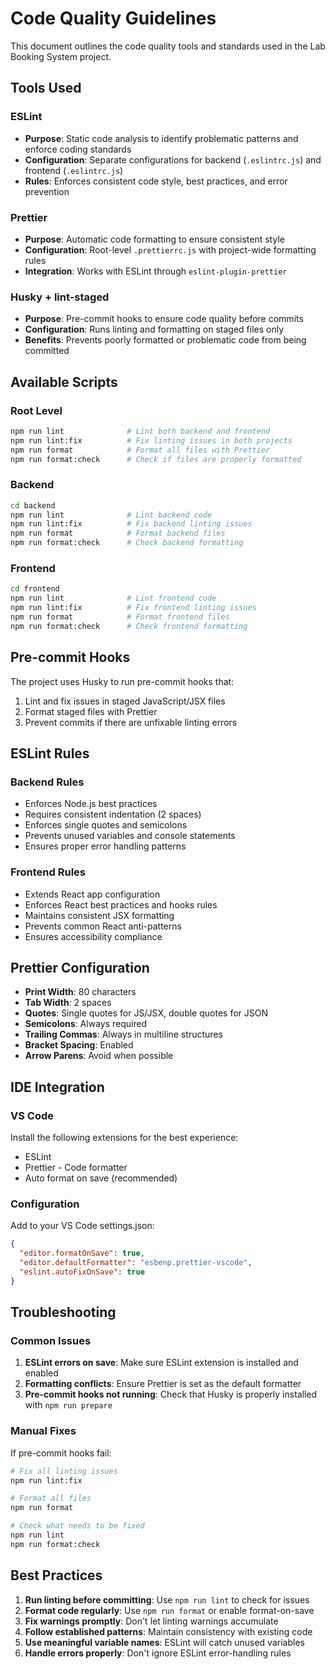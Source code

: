 # Code Quality Guidelines

This document outlines the code quality tools and standards used in the Lab Booking System project.

## Tools Used

### ESLint

- **Purpose**: Static code analysis to identify problematic patterns and enforce coding standards
- **Configuration**: Separate configurations for backend (`.eslintrc.js`) and frontend
  (`.eslintrc.js`)
- **Rules**: Enforces consistent code style, best practices, and error prevention

### Prettier

- **Purpose**: Automatic code formatting to ensure consistent style
- **Configuration**: Root-level `.prettierrc.js` with project-wide formatting rules
- **Integration**: Works with ESLint through `eslint-plugin-prettier`

### Husky + lint-staged

- **Purpose**: Pre-commit hooks to ensure code quality before commits
- **Configuration**: Runs linting and formatting on staged files only
- **Benefits**: Prevents poorly formatted or problematic code from being committed

## Available Scripts

### Root Level

```bash
npm run lint              # Lint both backend and frontend
npm run lint:fix          # Fix linting issues in both projects
npm run format            # Format all files with Prettier
npm run format:check      # Check if files are properly formatted
```

### Backend

```bash
cd backend
npm run lint              # Lint backend code
npm run lint:fix          # Fix backend linting issues
npm run format            # Format backend files
npm run format:check      # Check backend formatting
```

### Frontend

```bash
cd frontend
npm run lint              # Lint frontend code
npm run lint:fix          # Fix frontend linting issues
npm run format            # Format frontend files
npm run format:check      # Check frontend formatting
```

## Pre-commit Hooks

The project uses Husky to run pre-commit hooks that:

1. Lint and fix issues in staged JavaScript/JSX files
2. Format staged files with Prettier
3. Prevent commits if there are unfixable linting errors

## ESLint Rules

### Backend Rules

- Enforces Node.js best practices
- Requires consistent indentation (2 spaces)
- Enforces single quotes and semicolons
- Prevents unused variables and console statements
- Ensures proper error handling patterns

### Frontend Rules

- Extends React app configuration
- Enforces React best practices and hooks rules
- Maintains consistent JSX formatting
- Prevents common React anti-patterns
- Ensures accessibility compliance

## Prettier Configuration

- **Print Width**: 80 characters
- **Tab Width**: 2 spaces
- **Quotes**: Single quotes for JS/JSX, double quotes for JSON
- **Semicolons**: Always required
- **Trailing Commas**: Always in multiline structures
- **Bracket Spacing**: Enabled
- **Arrow Parens**: Avoid when possible

## IDE Integration

### VS Code

Install the following extensions for the best experience:

- ESLint
- Prettier - Code formatter
- Auto format on save (recommended)

### Configuration

Add to your VS Code settings.json:

```json
{
  "editor.formatOnSave": true,
  "editor.defaultFormatter": "esbenp.prettier-vscode",
  "eslint.autoFixOnSave": true
}
```

## Troubleshooting

### Common Issues

1. **ESLint errors on save**: Make sure ESLint extension is installed and enabled
2. **Formatting conflicts**: Ensure Prettier is set as the default formatter
3. **Pre-commit hooks not running**: Check that Husky is properly installed with `npm run prepare`

### Manual Fixes

If pre-commit hooks fail:

```bash
# Fix all linting issues
npm run lint:fix

# Format all files
npm run format

# Check what needs to be fixed
npm run lint
npm run format:check
```

## Best Practices

1. **Run linting before committing**: Use `npm run lint` to check for issues
2. **Format code regularly**: Use `npm run format` or enable format-on-save
3. **Fix warnings promptly**: Don't let linting warnings accumulate
4. **Follow established patterns**: Maintain consistency with existing code
5. **Use meaningful variable names**: ESLint will catch unused variables
6. **Handle errors properly**: Don't ignore ESLint error-handling rules
